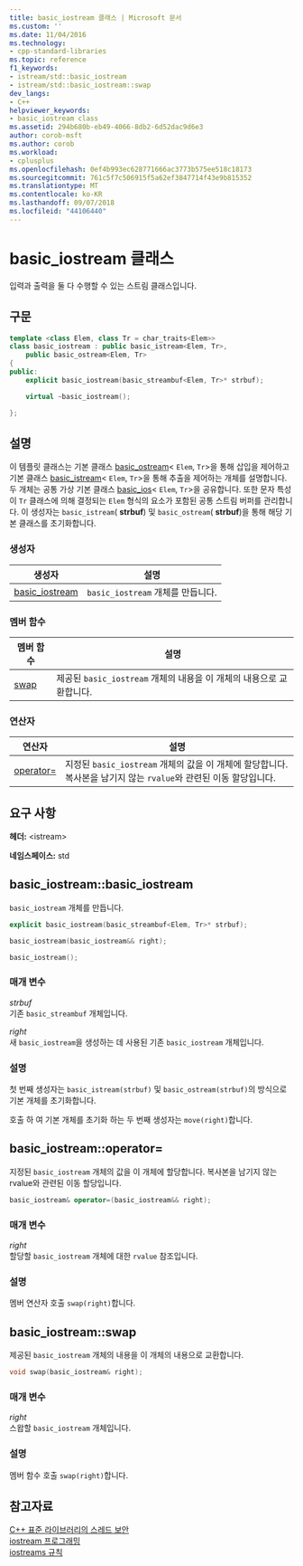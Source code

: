 ```yaml
---
title: basic_iostream 클래스 | Microsoft 문서
ms.custom: ''
ms.date: 11/04/2016
ms.technology:
- cpp-standard-libraries
ms.topic: reference
f1_keywords:
- istream/std::basic_iostream
- istream/std::basic_iostream::swap
dev_langs:
- C++
helpviewer_keywords:
- basic_iostream class
ms.assetid: 294b680b-eb49-4066-8db2-6d52dac9d6e3
author: corob-msft
ms.author: corob
ms.workload:
- cplusplus
ms.openlocfilehash: 0ef4b993ec628771666ac3773b575ee518c18173
ms.sourcegitcommit: 761c5f7c506915f5a62ef3847714f43e9b815352
ms.translationtype: MT
ms.contentlocale: ko-KR
ms.lasthandoff: 09/07/2018
ms.locfileid: "44106440"
---
```

# <a name="basiciostream-class"></a>basic_iostream 클래스

입력과 출력을 둘 다 수행할 수 있는 스트림 클래스입니다.

## <a name="syntax"></a>구문

```cpp
template <class Elem, class Tr = char_traits<Elem>>
class basic_iostream : public basic_istream<Elem, Tr>,
    public basic_ostream<Elem, Tr>
{
public:
    explicit basic_iostream(basic_streambuf<Elem, Tr>* strbuf);

    virtual ~basic_iostream();

};
```

## <a name="remarks"></a>설명

이 템플릿 클래스는 기본 클래스 [basic_ostream](../standard-library/basic-ostream-class.md)< `Elem`, `Tr`>을 통해 삽입을 제어하고 기본 클래스 [basic_istream](../standard-library/basic-istream-class.md)< `Elem`, `Tr`>을 통해 추출을 제어하는 개체를 설명합니다. 두 개체는 공통 가상 기본 클래스 [basic_ios](../standard-library/basic-ios-class.md)< `Elem`, `Tr`>을 공유합니다. 또한 문자 특성이 `Tr` 클래스에 의해 결정되는 `Elem` 형식의 요소가 포함된 공통 스트림 버퍼를 관리합니다. 이 생성자는 `basic_istream`( **strbuf**) 및 `basic_ostream`( **strbuf**)을 통해 해당 기본 클래스를 초기화합니다.

### <a name="constructors"></a>생성자

|생성자|설명|
|-|-|
|[basic_iostream](#basic_iostream)|`basic_iostream` 개체를 만듭니다.|

### <a name="member-functions"></a>멤버 함수

|멤버 함수|설명|
|-|-|
|[swap](#swap)|제공된 `basic_iostream` 개체의 내용을 이 개체의 내용으로 교환합니다.|

### <a name="operators"></a>연산자

|연산자|설명|
|-|-|
|[operator=](#op_eq)|지정된 `basic_iostream` 개체의 값을 이 개체에 할당합니다. 복사본을 남기지 않는 `rvalue`와 관련된 이동 할당입니다.|

## <a name="requirements"></a>요구 사항

**헤더:** \<istream>

**네임스페이스:** std

## <a name="basic_iostream"></a>  basic_iostream::basic_iostream

`basic_iostream` 개체를 만듭니다.

```cpp
explicit basic_iostream(basic_streambuf<Elem, Tr>* strbuf);

basic_iostream(basic_iostream&& right);

basic_iostream();
```

### <a name="parameters"></a>매개 변수

*strbuf*<br/>
기존 `basic_streambuf` 개체입니다.

*right*<br/>
새 `basic_iostream`을 생성하는 데 사용된 기존 `basic_iostream` 개체입니다.

### <a name="remarks"></a>설명

첫 번째 생성자는 `basic_istream(strbuf)` 및 `basic_ostream(strbuf)`의 방식으로 기본 개체를 초기화합니다.

호출 하 여 기본 개체를 초기화 하는 두 번째 생성자는 `move(right)`합니다.

## <a name="op_eq"></a>  basic_iostream::operator=

지정된 `basic_iostream` 개체의 값을 이 개체에 할당합니다. 복사본을 남기지 않는 rvalue와 관련된 이동 할당입니다.

```cpp
basic_iostream& operator=(basic_iostream&& right);
```

### <a name="parameters"></a>매개 변수

*right*<br/>
할당할 `basic_iostream` 개체에 대한 `rvalue` 참조입니다.

### <a name="remarks"></a>설명

멤버 연산자 호출 `swap(right)`합니다.

## <a name="swap"></a>  basic_iostream::swap

제공된 `basic_iostream` 개체의 내용을 이 개체의 내용으로 교환합니다.

```cpp
void swap(basic_iostream& right);
```

### <a name="parameters"></a>매개 변수

*right*<br/>
스왑할 `basic_iostream` 개체입니다.

### <a name="remarks"></a>설명

멤버 함수 호출 `swap(right)`합니다.

## <a name="see-also"></a>참고자료

[C++ 표준 라이브러리의 스레드 보안](../standard-library/thread-safety-in-the-cpp-standard-library.md)<br/>
[iostream 프로그래밍](../standard-library/iostream-programming.md)<br/>
[iostreams 규칙](../standard-library/iostreams-conventions.md)<br/>

